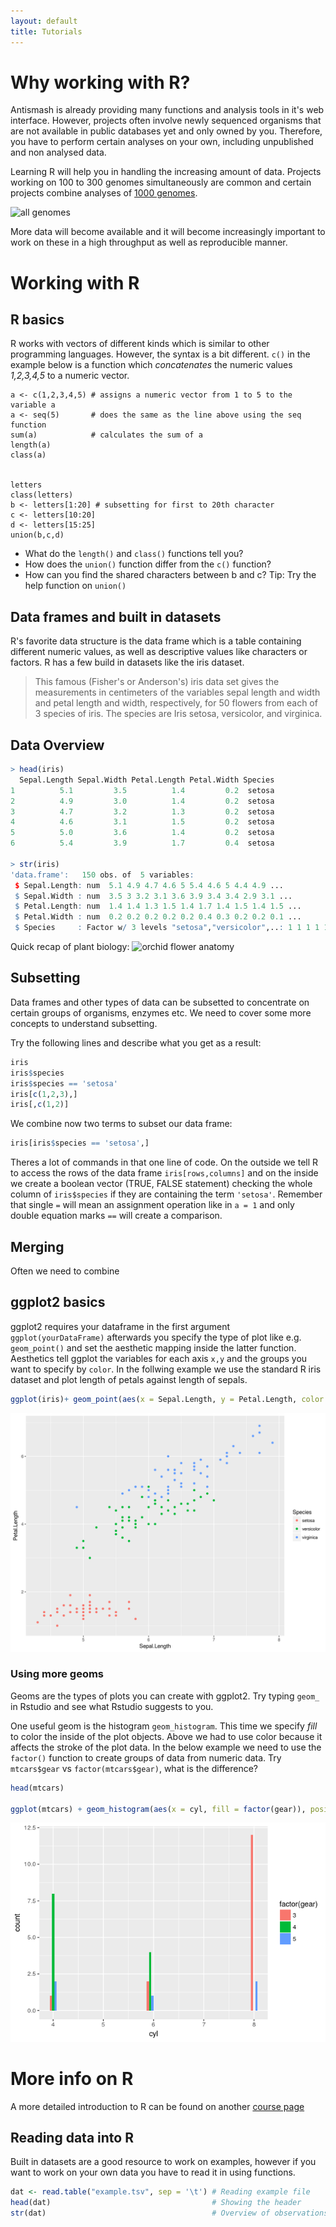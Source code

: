 ```yaml
---
layout: default
title: Tutorials
---
```


# Why working with R?

Antismash is already providing many functions and analysis tools in it's web interface. However, projects often involve newly sequenced organisms that are not available in public databases yet and only owned by you. Therefore, you have to perform certain analyses on your own, including unpublished and non analysed data.

Learning R will help you in handling the increasing  amount of data. Projects working on 100 to 300 genomes simultaneously are common and certain projects combine analyses of [1000 genomes](http://genome.jgi.doe.gov/programs/fungi/1000fungalgenomes.jsf).

![all genomes](https://cdn.meme.am/cache/instances/folder204/65722204.jpg)

More data will become available and it will become increasingly important to work on these in a high throughput as well as reproducible manner.


# Working with R

## R basics

R works with vectors of different kinds which is similar to other programming languages. However, the syntax is a bit different. ```c()``` in the example below is a function which *concatenates* the numeric values *1,2,3,4,5* to a numeric vector.

```
a <- c(1,2,3,4,5) # assigns a numeric vector from 1 to 5 to the variable a
a <- seq(5)       # does the same as the line above using the seq function
sum(a)            # calculates the sum of a
length(a)
class(a)


letters          
class(letters)
b <- letters[1:20] # subsetting for first to 20th character
c <- letters[10:20]
d <- letters[15:25]
union(b,c,d)

```
* What do the ```length()``` and ```class()``` functions tell you?
* How does the ```union()``` function differ from the ```c()``` function?
* How can you find the shared characters between b and c? Tip: Try the help function on ```union()```



## Data frames and built in datasets

R's favorite data structure is the data frame which is a table containing different numeric values, as well as descriptive values like characters or factors. R has a few build in datasets like the iris dataset.

> This famous (Fisher's or Anderson's) iris data set gives the measurements in centimeters of the variables sepal length and width and petal length and width, respectively, for 50 flowers from each of 3 species of iris. The species are Iris setosa, versicolor, and virginica.

## Data Overview

```r
> head(iris)
  Sepal.Length Sepal.Width Petal.Length Petal.Width Species
1          5.1         3.5          1.4         0.2  setosa
2          4.9         3.0          1.4         0.2  setosa
3          4.7         3.2          1.3         0.2  setosa
4          4.6         3.1          1.5         0.2  setosa
5          5.0         3.6          1.4         0.2  setosa
6          5.4         3.9          1.7         0.4  setosa

> str(iris)
'data.frame':	150 obs. of  5 variables:
 $ Sepal.Length: num  5.1 4.9 4.7 4.6 5 5.4 4.6 5 4.4 4.9 ...
 $ Sepal.Width : num  3.5 3 3.2 3.1 3.6 3.9 3.4 3.4 2.9 3.1 ...
 $ Petal.Length: num  1.4 1.4 1.3 1.5 1.4 1.7 1.4 1.5 1.4 1.5 ...
 $ Petal.Width : num  0.2 0.2 0.2 0.2 0.2 0.4 0.3 0.2 0.2 0.1 ...
 $ Species     : Factor w/ 3 levels "setosa","versicolor",..: 1 1 1 1 1 1 1 1 1 1 ...
```

Quick recap of plant biology:
![orchid flower anatomy](https://upload.wikimedia.org/wikipedia/commons/8/80/VanillaFlowerLongitudinalSection-en.png)

## Subsetting

Data frames and other types of data can be subsetted to concentrate on certain groups of organisms, enzymes etc. We need to cover some more concepts to understand subsetting.

Try the following lines and describe what you get as a result:

```r
iris
iris$species
iris$species == 'setosa'
iris[c(1,2,3),]
iris[,c(1,2)]
```

We combine now two terms to subset our data frame:

```r
iris[iris$species == 'setosa',]
```

Theres a lot of commands in that one line of code. On the outside we tell R to access the rows of the data frame ```iris[rows,columns]``` and on the inside we create a boolean vector (TRUE, FALSE statement) checking the whole column of ```iris$species``` if they are containing the term ```'setosa'```. Remember that single ```=``` will mean an assignment operation like in ```a = 1``` and only double equation marks ```==``` will create a comparison.


## Merging

Often we need to combine

## ggplot2 basics

ggplot2 requires your dataframe in the first argument ```ggplot(yourDataFrame)``` afterwards you specify the type of plot like e.g. ```geom_point()``` and set the aesthetic mapping inside the latter function. Aesthetics tell ggplot the variables for each axis ```x,y``` and the groups you want to specify by ```color```.
In the follwing example we use the standard R iris dataset and plot length of petals against length of sepals.

```r
ggplot(iris)+ geom_point(aes(x = Sepal.Length, y = Petal.Length, color = Species))
```
![ggplotBasics](figures/ggplotExample.png)

### Using more geoms

Geoms are the types of plots you can create with ggplot2. Try typing ```geom_``` in Rstudio and see what Rstudio suggests to you.

One useful geom is the histogram ```geom_histogram```. This time we specify *fill* to color the inside of the plot objects. Above we had to use color because it affects the stroke of the plot data. In the below example we need to use the ```factor()``` function to create groups of data from numeric data. Try ```mtcars$gear``` vs ```factor(mtcars$gear)```, what is the difference?

```r
head(mtcars)

ggplot(mtcars) + geom_histogram(aes(x = cyl, fill = factor(gear)), position = 'dodge')
```

![carsHistogram](figures/carsHistoDodged.png)

<!-- ggplot(mtcars) + geom_histogram(aes(x = cyl, fill = factor(gear)), position = 'dodge') +scale_x_continuous(breaks = c(4,6,8), labels = c('low','mid','high')) -->


# More info on R

A more detailed introduction to R can be found on another [course page](https://cmgbiotech.wordpress.com/tutorials/introduction-to-r/)




## Reading data into R

Built in datasets are a good resource to work on examples, however if you want to work on your own data you have to read it in using functions.

```r
dat <- read.table("example.tsv", sep = '\t') # Reading example file
head(dat)                                    # Showing the header
str(dat)                                     # Overview of observations (rows) and variables (columns)
```
